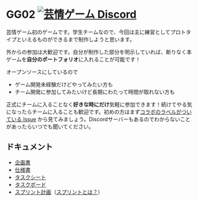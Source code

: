 # GG02 [![芸情ゲーム Discord](https://badgen.net/discord/members/3BaaUrsMnQ)](https://discord.gg/3BaaUrsMnQ)

芸情ゲーム初のゲームです。学生チームなので、今回は主に練習としてプロトタイプといえるものができるまで制作しようと思います。

外からの参加は大歓迎です。自分が制作した部分を明示していれば、断りなく本ゲームを**自分のポートフォリオ**に入れることが可能です！

オープンソースにしているので

- ゲーム開発未経験だけどやってみたい方も
- チーム開発に参加してみたいけど長期にわたって時間が取れない方も

正式にチームに入ることなく**好きな時にだけ**気軽に参加できます！続けてやる気になったらチームに入ることも歓迎です。初めの方はまず[コラボのラベルがついている Issue](https://github.com/Geijo-Games/GG02/issues?q=is%3Aopen+is%3Aissue+label%3A%E3%82%B3%E3%83%A9%E3%83%9C) から見てみましょう。Discordサーバーもあるのでわからないことがあったらいつでも聞いてください。

## ドキュメント

- [企画書](https://docs.google.com/document/d/1WBmYvsMvK-l9Y2uDnzIsub0lZSQus4nC9vYew9JtJpY/edit)
- [仕様書](https://github.com/Geijo-Games/GG02/tree/docs)
- [タスクシート](https://github.com/orgs/Geijo-Games/projects/1/views/1)
- [タスクボード](https://github.com/orgs/Geijo-Games/projects/1/views/4)
- [スプリント計画](https://github.com/Geijo-Games/GG02/milestones)（[スプリントとは？](https://craftsman-software.com/posts/50)）
